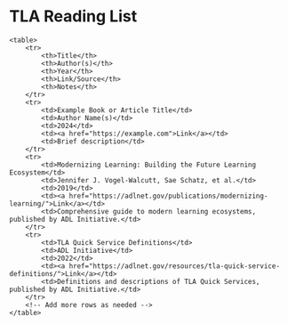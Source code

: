 <!DOCTYPE html>
<html>
<head>
    <meta charset="UTF-8" />
    <title>TLA Reading List</title>
</head>
<body>
    <h1>TLA Reading List</h1>

    <table>
        <tr>
            <th>Title</th>
            <th>Author(s)</th>
            <th>Year</th>
            <th>Link/Source</th>
            <th>Notes</th>
        </tr>
        <tr>
            <td>Example Book or Article Title</td>
            <td>Author Name(s)</td>
            <td>2024</td>
            <td><a href="https://example.com">Link</a></td>
            <td>Brief description</td>
        </tr>
        <tr>
            <td>Modernizing Learning: Building the Future Learning Ecosystem</td>
            <td>Jennifer J. Vogel-Walcutt, Sae Schatz, et al.</td>
            <td>2019</td>
            <td><a href="https://adlnet.gov/publications/modernizing-learning/">Link</a></td>
            <td>Comprehensive guide to modern learning ecosystems, published by ADL Initiative.</td>
        </tr>
        <tr>
            <td>TLA Quick Service Definitions</td>
            <td>ADL Initiative</td>
            <td>2022</td>
            <td><a href="https://adlnet.gov/resources/tla-quick-service-definitions/">Link</a></td>
            <td>Definitions and descriptions of TLA Quick Services, published by ADL Initiative.</td>
        </tr>
        <!-- Add more rows as needed -->
    </table>
</body>
</html>
